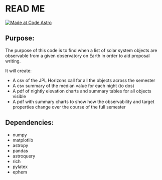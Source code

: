 # READ ME

[![Made at Code Astro](https://img.shields.io/badge/Made%20at-Code/Astro-blueviolet.svg)](https://semaphorep.github.io/codeastro/)


## Purpose:

The purpose of this code is to find when a list of solar system objects are observable from a given observatory on Earth in order to aid proposal writing.

It will create:
* A csv of the JPL Horizons call for all the objects across the semester
* A csv summary of the median value for each night (to dos)
* A pdf of nightly elevation charts and summary tables for all objects visible
* A pdf with summary charts to show how the observability and target properties change over the course of the full semester


## Dependencies:

* numpy
* matplotlib
* astropy
* pandas
* astroquery
* rich
* pylatex
* ephem
